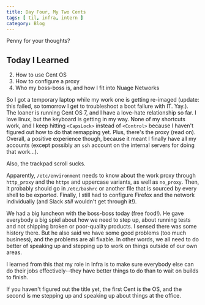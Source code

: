 ```yaml
---
title: Day Four, My Two Cents
tags: [ til, infra, intern ]
category: Blog
---
```


Penny for your thoughts?

## Today I Learned

2. How to use Cent OS
1. How to configure a proxy
3. Who my boss-boss is, and how I fit into Nuage Networks

So I got a temporary laptop while my work one is getting re-imaged (update: this
failed, so tomorrow I get to troubleshoot a boot failure with IT. Yay.). The
loaner is running Cent OS 7, and I have a love-hate relationship so far. I love
linux, but the keyboard is getting in my way. None of my shortcuts work, and I
keep hitting `<CapsLock>` instead of `<Control>` because I haven't figured out
how to do that remapping yet. Plus, there's the proxy (read on). Overall, a
positive experience though, because it meant I finally have all my accounts
(except possibly an `ssh` account on the internal servers for doing that
work...).

Also, the trackpad scroll sucks.

Apparently, `/etc/environment` needs to know about the work proxy through
`http_proxy` and the `https` and uppercase variants, as well as `no_proxy`.
Then, it probably should go in `/etc/bashrc` or another file that is sourced by
every shell to be exported. Finally, I still had to configure Firefox and the
network individually (and Slack *still* wouldn't get through it!).

We had a big luncheon with the boss-boss today (free food!). He gave everybody a
big spiel about how we need to step up, about running tests and not shipping
broken or poor-quality products. I sensed there was some history there. But he
also said we have some good problems (too much business), and the problems are
all fixable. In other words, we all need to do better of speaking up and
stepping up to work on things outside of our own areas.

I learned from this that my role in Infra is to make sure everybody else can do
their jobs effectively--they have better things to do than to wait on builds to
finish.

If you haven't figured out the title yet, the first Cent is the OS, and the
second is me stepping up and speaking up about things at the office.
